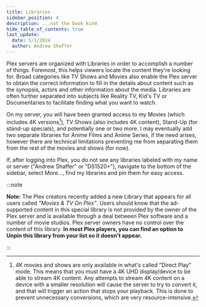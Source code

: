 ```yaml
---
title: Libraries
sidebar_position: 4
description: ...not the book kind
hide_table_of_contents: true
last_update:
  date: 5/1/2024
  author: Andrew Shaffer
---
```


Plex servers are organized with Libraries in order to accomplish a number of things. Foremost, this helps viewers locate the content they're looking for. Broad categories like TV Shows and Movies also enable the Plex server to obtain the correct information to fill in the details about content such as the synopsis, actors and other information about the media. Libraries are often further separated into subjects like Reality TV, Kid's TV or Documentaries to facilitate finding what you want to watch.

On my server, you will have been granted access to my Movies (which includes 4K versions[^2]), TV Shows (also includes 4K content), Stand-Up (for stand-up specials), and potentially one or two more. I may eventually add two separate libraries for Anime Films and Anime Series, if the need arises, however there are technical limitations preventing me from separating them from the rest of the movies and shows (for now).

If, after logging into Plex, you do not see any libraries labeled with my name or server ("Andrew Shaffer" or "DS1520+"), navigate to the bottom of the sidebar, select More..., find my libraries and pin them for easy access.

:::note

**Note:** The Plex creators recently added a new Library that appears for all users called *"Movies & TV On Plex"*. Users should know that the ad-supported content in this special library is not provided by the owner of the Plex server and is available through a deal between Plex software and a number of movie studios. Plex server owners have no control over the content of this library. **In most Plex players, you can find an option to Unpin this library from your list so it doesn't appear.**

:::

[^2]: 4K movies and shows are only available in what's called "Direct Play" mode. This means that you *must* have a 4K UHD display/device to be able to stream 4K content. Any attempts to stream 4K content on a device with a smaller resolution will cause the server to try to convert it, and that will trigger an action that stops your playback. This is done to prevent unnecessary conversions, which are very resource-intensive.